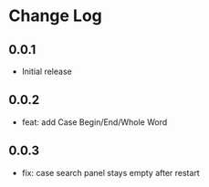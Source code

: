 # Change Log  

## 0.0.1  

- Initial release  

## 0.0.2  

- feat: add Case Begin/End/Whole Word  

## 0.0.3  

- fix: case search panel stays empty after restart  

